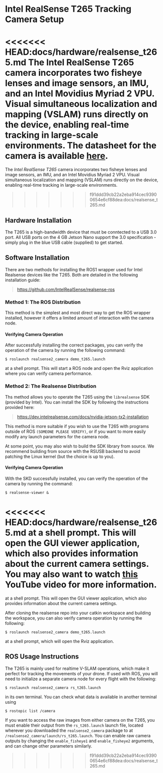 # Intel RealSense T265 Tracking Camera Setup

<<<<<<< HEAD:docs/hardware/realsense_t265.md
The Intel RealSense T265 camera incorporates two fisheye lenses and image sensors, an IMU, and an Intel Movidius Myriad 2 VPU. Visual simultaneous localization and mapping (VSLAM) runs directly on the device, enabling real-time tracking in large-scale environments. The datasheet for the camera is available [here](https://www.intelrealsense.com/wp-content/uploads/2019/09/Intel_RealSense_Tracking_Camera_Datasheet_Rev004_release.pdf).
=======
The *Intel RealSense T265* camera incorporates two fisheye lenses and image sensors, an IMU, and an Intel Movidius Myriad 2 VPU. Visual simultaneous localization and mapping (VSLAM) runs directly on the device, enabling real-time tracking in large-scale environments.
>>>>>>> f91ddd39cb22a2eba914cec93900654e6cf88dea:docs/realsense_t265.md

## Hardware Installation

The T265 is a high-bandwidth device that must be conntected to a USB 3.0 port. All USB ports on the 4 GB Jetson Nano support the 3.0 specification - simply plug in the blue USB cable (supplied) to get started.

## Software Installation

There are two methods for installing the ROS1 wrapper used for Intel Realsense devices like the T265. Both are detailed in the following installation guide:

> https://github.com/IntelRealSense/realsense-ros

### Method 1: The ROS Distribution

This method is the simplest and most direct way to get the ROS wrapper installed, however it offers a limited amount of interaction with the camera node.

#### Verifying Camera Operation

After successfully installing the correct packages, you can verify the operation of the camera by running the following command: 

```shell
$ roslaunch realsense2_camera demo_t265.launch
```

at a shell prompt. This will start a ROS node and open the Rviz application where you can verify camera performance.

### Method 2: The Realsense Distribution

Ths method allows you to operate the T265 using the ``librealsense`` SDK (provided by Intel). You can install the SDK by following the instructions provided here:

> https://dev.intelrealsense.com/docs/nvidia-jetson-tx2-installation

This method is more suitable if you wish to use the T265 with programs outside of ROS ``(SOMEONE PLEASE VERIFY)``, or if you want to more easily modify any launch parameters for the camera node.

At some point, you may also wish to build the SDK library from source. We recommend building from source with the RSUSB backend to avoid patching the Linux kernel (but the choice is up to you).

#### Verifying Camera Operation

With the SKD successfully installed, you can verify the operation of the camera by running the command:

```shell
$ realsense-viewer &
```

<<<<<<< HEAD:docs/hardware/realsense_t265.md
at a shell prompt. This will open the GUI viewer application, which also provides information about the current camera settings. You may also want to watch [this](https://www.youtube.com/watch?v=EeT-pzM8n-o) YouTube video for more information.
=======
at a shell prompt. This will open the GUI viewer application, which also provides information about the current camera settings.

After cloning the realsense repo into your catkin workspace and building the workspace, you can also verify camera operation by running the following:

```shell
$ roslaunch realsense2_camera demo_t265.launch
```

at a shell prompt, which will open the Rviz application.

## ROS Usage Instructions

The T265 is mainly used for realtime V-SLAM operations, which make it perfect for tracking the movements of your drone. If used with ROS, you will need to initialize a separate camera node for every flight with the following:

```shell
$ roslaunch realsense2_camera rs_t265.launch
```

in its own terminal. You can check what data is available in another terminal using 

```shell
$ rostopic list /camera
```

If you want to access the raw images from either camera on the T265, you must enable their output from the ``rs_t265.launch`` launch file, located wherever you downloaded the ``realsense2_camera`` package to at ``/realsense2_camera/launch/rs_t265.launch``. You can enable raw camera outputs by changing the ``enable_fisheye1`` and ``enable_fisheye2`` arguments, and can change other parameters similarly.
>>>>>>> f91ddd39cb22a2eba914cec93900654e6cf88dea:docs/realsense_t265.md
